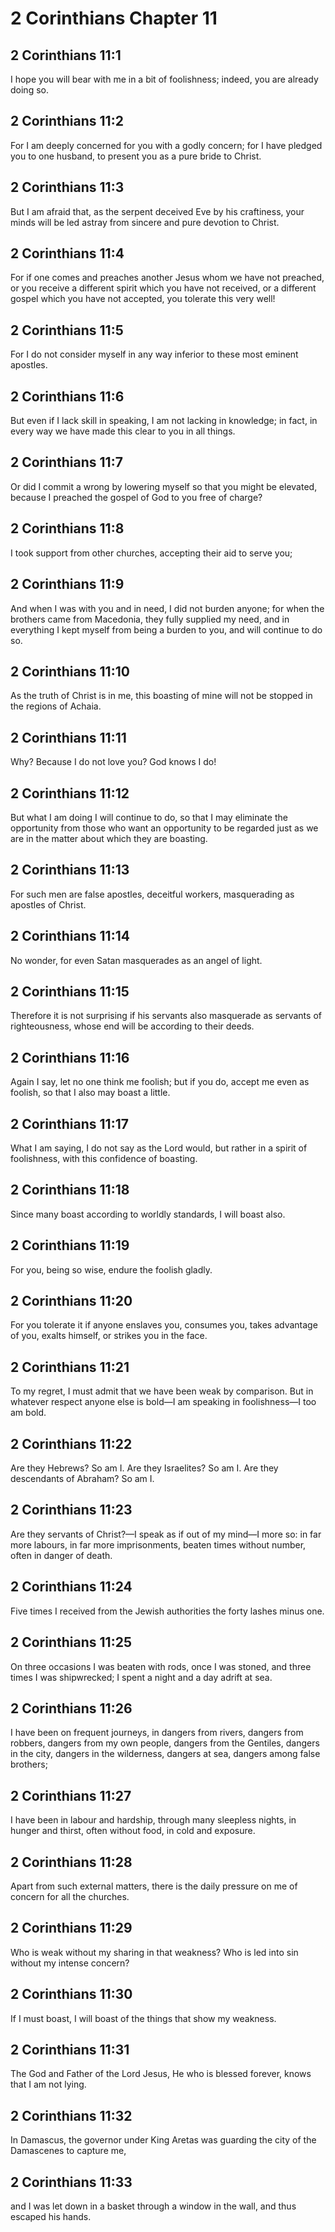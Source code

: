 # 2 Corinthians Chapter 11

## 2 Corinthians 11:1

I hope you will bear with me in a bit of foolishness; indeed, you are already doing so.

## 2 Corinthians 11:2

For I am deeply concerned for you with a godly concern; for I have pledged you to one husband, to present you as a pure bride to Christ.

## 2 Corinthians 11:3

But I am afraid that, as the serpent deceived Eve by his craftiness, your minds will be led astray from sincere and pure devotion to Christ.

## 2 Corinthians 11:4

For if one comes and preaches another Jesus whom we have not preached, or you receive a different spirit which you have not received, or a different gospel which you have not accepted, you tolerate this very well!

## 2 Corinthians 11:5

For I do not consider myself in any way inferior to these most eminent apostles.

## 2 Corinthians 11:6

But even if I lack skill in speaking, I am not lacking in knowledge; in fact, in every way we have made this clear to you in all things.

## 2 Corinthians 11:7

Or did I commit a wrong by lowering myself so that you might be elevated, because I preached the gospel of God to you free of charge?

## 2 Corinthians 11:8

I took support from other churches, accepting their aid to serve you;

## 2 Corinthians 11:9

And when I was with you and in need, I did not burden anyone; for when the brothers came from Macedonia, they fully supplied my need, and in everything I kept myself from being a burden to you, and will continue to do so.

## 2 Corinthians 11:10

As the truth of Christ is in me, this boasting of mine will not be stopped in the regions of Achaia.

## 2 Corinthians 11:11

Why? Because I do not love you? God knows I do!

## 2 Corinthians 11:12

But what I am doing I will continue to do, so that I may eliminate the opportunity from those who want an opportunity to be regarded just as we are in the matter about which they are boasting.

## 2 Corinthians 11:13

For such men are false apostles, deceitful workers, masquerading as apostles of Christ.

## 2 Corinthians 11:14

No wonder, for even Satan masquerades as an angel of light.

## 2 Corinthians 11:15

Therefore it is not surprising if his servants also masquerade as servants of righteousness, whose end will be according to their deeds.

## 2 Corinthians 11:16

Again I say, let no one think me foolish; but if you do, accept me even as foolish, so that I also may boast a little.

## 2 Corinthians 11:17

What I am saying, I do not say as the Lord would, but rather in a spirit of foolishness, with this confidence of boasting.

## 2 Corinthians 11:18

Since many boast according to worldly standards, I will boast also.

## 2 Corinthians 11:19

For you, being so wise, endure the foolish gladly.

## 2 Corinthians 11:20

For you tolerate it if anyone enslaves you, consumes you, takes advantage of you, exalts himself, or strikes you in the face.

## 2 Corinthians 11:21

To my regret, I must admit that we have been weak by comparison. But in whatever respect anyone else is bold—I am speaking in foolishness—I too am bold.

## 2 Corinthians 11:22

Are they Hebrews? So am I. Are they Israelites? So am I. Are they descendants of Abraham? So am I.

## 2 Corinthians 11:23

Are they servants of Christ?—I speak as if out of my mind—I more so: in far more labours, in far more imprisonments, beaten times without number, often in danger of death.

## 2 Corinthians 11:24

Five times I received from the Jewish authorities the forty lashes minus one.

## 2 Corinthians 11:25

On three occasions I was beaten with rods, once I was stoned, and three times I was shipwrecked; I spent a night and a day adrift at sea.

## 2 Corinthians 11:26

I have been on frequent journeys, in dangers from rivers, dangers from robbers, dangers from my own people, dangers from the Gentiles, dangers in the city, dangers in the wilderness, dangers at sea, dangers among false brothers;

## 2 Corinthians 11:27

I have been in labour and hardship, through many sleepless nights, in hunger and thirst, often without food, in cold and exposure.

## 2 Corinthians 11:28

Apart from such external matters, there is the daily pressure on me of concern for all the churches.

## 2 Corinthians 11:29

Who is weak without my sharing in that weakness? Who is led into sin without my intense concern?

## 2 Corinthians 11:30

If I must boast, I will boast of the things that show my weakness.

## 2 Corinthians 11:31

The God and Father of the Lord Jesus, He who is blessed forever, knows that I am not lying.

## 2 Corinthians 11:32

In Damascus, the governor under King Aretas was guarding the city of the Damascenes to capture me,

## 2 Corinthians 11:33

and I was let down in a basket through a window in the wall, and thus escaped his hands.
